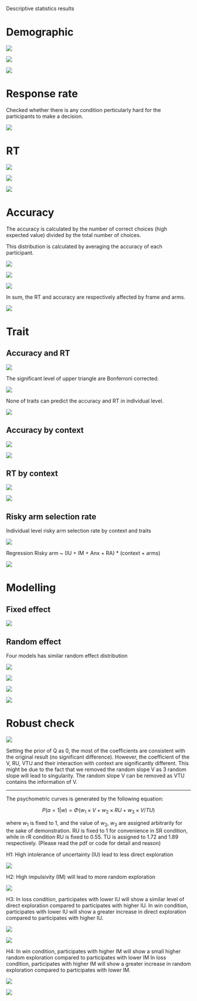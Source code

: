 Descriptive statistics results

# Demographic

![](step2_descriptive_statistics/output/age_hist.png)

![](step2_descriptive_statistics/output/age_gender_rain.png)

![](step2_descriptive_statistics/output/gender_bar.png)

# Response rate

Checked whether there is any condition perticularly hard for the participants to make a decision.

![](step2_descriptive_statistics/output/response_rate_stack.png)

# RT

![](step2_descriptive_statistics/output/RT_hist.png)

![](step2_descriptive_statistics/output/rain_meanRT_context_arms.png)

![](step2_descriptive_statistics/output/RT_condition_interaction.png)

# Accuracy

The accuracy is calculated by the number of correct choices (high expected value) divided by the total number of choices.

This distribution is calculated by averaging the accuracy of each participant.

![](step2_descriptive_statistics/output/accuracy_hist.png)

![](step2_descriptive_statistics/output/accuracy_rain.png)

![](step2_descriptive_statistics/output/accuracy_condition_interaction.png)

In sum, the RT and accuracy are respectively affected by frame and arms.

![](step2_descriptive_statistics/output/RT_accuracy.png)

# Trait

## Accuracy and RT

![](step2_descriptive_statistics/output/trait_corr.png)

The significant level of upper triangle are Bonferroni corrected.

![](step2_descriptive_statistics/output/traits_pairs_plot.png)

None of traits can predict the accuracy and RT in individual level.

![](step2_descriptive_statistics/output/trait_accuracy_RT_plot.png)

## Accuracy by context

![](step2_descriptive_statistics/output/traits_acc_context.png)

![](step2_descriptive_statistics/output/correct_trait_fig.png)

## RT by context

![](step2_descriptive_statistics/output/traits_lgRT_context.png)

![](step2_descriptive_statistics/output/lgRT_trait_ffig.png)

## Risky arm selection rate

Individual level risky arm selection rate by context and traits

![](step2_descriptive_statistics/output/traits_risky_context.png)

Regression Risky arm \~ (IU + IM + Anx + RA) \* (context + arms)

![](step2_descriptive_statistics/output/risky_glmm_fig.png)

# Modelling

## Fixed effect

![](step3_modelling/output/fixed_effects.png)

## Random effect

Four models has similar random effect distribution

![](step3_modelling/output/IU_random_effects.png)

![](step3_modelling/output/IM_random_effects.png)

![](step3_modelling/output/Anx_random_effects.png)

![](step3_modelling/output/RA_random_effects.png)

# Robust check

![](step4_rubost_check/check2_prior_Q_as_0/output/compare_coef.png)

Setting the prior of Q as 0, the most of the coefficients are consistent with the original result (no significant difference). However, the coefficient of the V, RU, VTU and their interaction with context are significantly different. This might be due to the fact that we removed the random slope V as 3 random slope will lead to singularity. The random slope V can be removed as VTU contains the information of V.

------------------------------------------------------------------------

The psychometric curves is generated by the following equation:

$$
P(a=1|w)=\Phi(w_1 \times V+ w_2 \times RU + w_3 \times V/TU)
$$

where $w_1$ is fixed to 1, and the value of $w_2$, $w_3$ are assigned arbitrarily for the sake of demonstration. RU is fixed to 1 for convenience in SR condition, while in rR condition RU is fixed to 0.55. TU is assigned to 1.72 and 1.89 respectively. (Please read the pdf or code for detail and reason)

H1: High intolerance of uncertainty (IU) lead to less direct exploration

![](fig/H1.png)

H2: High impulsivity (IM) will lead to more random exploration

![](fig/H2.png)

H3: In loss condition, participates with lower IU will show a similar level of direct exploration compared to participates with higher IU. In win condition, participates with lower IU will show a greater increase in direct exploration compared to participates with higher IU.

![](fig/H3.png)

![](fig/H3_w2.png)

H4: In win condition, participates with higher IM will show a small higher random exploration compared to participates with lower IM In loss condition, participates with higher IM will show a greater increase in random exploration compared to participates with lower IM.

![](fig/H4.png)

![](fig/H4_w3.png)
